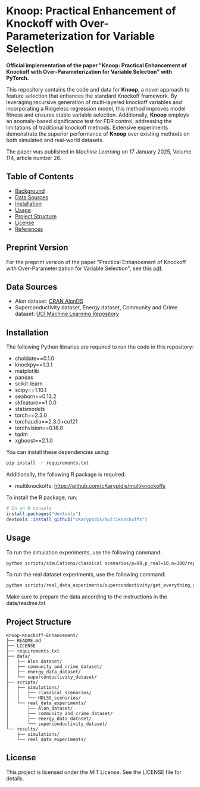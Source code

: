 # Knoop: Practical Enhancement of Knockoff with Over-Parameterization for Variable Selection

**Official implementation of the paper "Knoop: Practical Enhancement of Knockoff with Over-Parameterization for Variable Selection" with PyTorch.**

This repository contains the code and data for **Knoop**, a novel approach to feature selection that enhances the standard Knockoff framework. By leveraging recursive generation of multi-layered knockoff variables and incorporating a Ridgeless regression model, this method improves model fitness and ensures stable variable selection. Additionally, **Knoop** employs an anomaly-based significance test for FDR control, addressing the limitations of traditional knockoff methods. Extensive experiments demonstrate the superior performance of **Knoop** over existing methods on both simulated and real-world datasets. 

The paper was published in *Machine Learning* on 17 January 2025, Volume 114, article number 26.

## Table of Contents
- [Background](#background)
- [Data Sources](#data-sources)
- [Installation](#installation)
- [Usage](#usage)
- [Project Structure](#project-structure)
- [License](#license)
- [References](#references)

## Preprint Version
For the preprint version of the paper "Practical Enhancement of Knockoff with Over-Parameterization for Variable Selection", see this [pdf](https://xiaochenzhang166.github.io/paper/Practical_Enhancement_of_Knockoff_with_Over_Parameterization_for_Variable_Selection.pdf).

## Data Sources
- Alon dataset: [CRAN AlonDS](https://search.r-project.org/CRAN/refmans/HiDimDA/html/AlonDS.html)
- Superconductivity dataset, Energy dataset, Community and Crime dataset: [UCI Machine Learning Repository](https://archive.ics.uci.edu/datasets)

## Installation
The following Python libraries are required to run the code in this repository:

- choldate==0.1.0
- knockpy==1.3.1
- matplotlib
- pandas
- scikit-learn
- scipy==1.10.1
- seaborn==0.13.2
- skfeature==1.0.0
- statsmodels
- torch==2.3.0
- torchaudio==2.3.0+cu121
- torchvision==0.18.0
- tqdm
- xgboost==2.1.0

You can install these dependencies using:
```bash
pip install -r requirements.txt
```
Additionally, the following R package is required:
- multiknockoffs:  https://github.com/cKarypidis/multiknockoffs

To install the R package, run:
```R
# In an R console
install.packages("devtools")
devtools::install_github("cKarypidis/multiknockoffs")
```

## Usage
To run the simulation experiments, use the following command:
```bash
python scripts/simulations/classical scenarios/p=80,p_real=10,n=100/repeats.py
```
To run the real dataset experiments, use the following command:
```bash
python scripts/real_data_experiments/superconductivity/get_everything_about_BestKFeatures.py
```
Make sure to prepare the data according to the instructions in the data/readme.txt.

## Project Structure
```plaintext
Knoop-Knockoff-Enhancement/
├── README.md
├── LICENSE
├── requirements.txt
├── data/
│   ├── Alon dataset/
│   ├── community_and_crime_dataset/
│   ├── energy_data_dataset/
│   └── superconductivity_dataset/
├── scripts/
│   ├── simulations/
│   │   ├── classical_scenarios/
│   │   └── HDLSS_scenarios/
│   └── real_data_experiments/
│       ├── Alon_dataset/
│       ├── community_and_crime_dataset/
│       ├── energy_data_dataset/
│       └── superconductivity_dataset/
└── results/
    ├── simulations/
    └── real_data_experiments/
```

## License
This project is licensed under the MIT License. See the LICENSE file for details.

